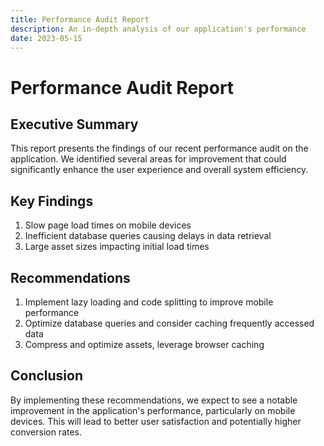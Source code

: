 ```yaml
---
title: Performance Audit Report
description: An in-depth analysis of our application's performance
date: 2023-05-15
---
```


# Performance Audit Report

## Executive Summary

This report presents the findings of our recent performance audit on the application. We identified several areas for improvement that could significantly enhance the user experience and overall system efficiency.

## Key Findings

1. Slow page load times on mobile devices
2. Inefficient database queries causing delays in data retrieval
3. Large asset sizes impacting initial load times

## Recommendations

1. Implement lazy loading and code splitting to improve mobile performance
2. Optimize database queries and consider caching frequently accessed data
3. Compress and optimize assets, leverage browser caching

## Conclusion

By implementing these recommendations, we expect to see a notable improvement in the application's performance, particularly on mobile devices. This will lead to better user satisfaction and potentially higher conversion rates.

